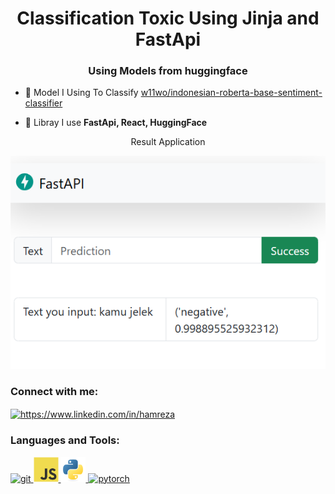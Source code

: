 <h1 align="center">Classification Toxic Using Jinja and FastApi</h1>
<h3 align="center">Using Models from huggingface</h3>

- 🔭 Model I Using To Classify [w11wo/indonesian-roberta-base-sentiment-classifier](https://huggingface.co/w11wo/indonesian-roberta-base-sentiment-classifier)

- 🌱 Libray I use **FastApi, React, HuggingFace**
<p align="center"> Result Application </p>
<img src="assets\Capture.PNG" alt="Gambar">

<h3 align="left">Connect with me:</h3>
<p align="left">
<a href="https://linkedin.com/in/https://www.linkedin.com/in/hamreza" target="blank"><img align="center" src="https://raw.githubusercontent.com/rahuldkjain/github-profile-readme-generator/master/src/images/icons/Social/linked-in-alt.svg" alt="https://www.linkedin.com/in/hamreza" height="30" width="40" /></a>
</p>

<h3 align="left">Languages and Tools:</h3>
<p align="left"> 

<a href="https://git-scm.com/" target="_blank" rel="noreferrer"> <img src="https://www.vectorlogo.zone/logos/git-scm/git-scm-icon.svg" alt="git" width="40" height="40"/> </a> <a href="https://developer.mozilla.org/en-US/docs/Web/JavaScript" target="_blank" rel="noreferrer"> <img src="https://raw.githubusercontent.com/devicons/devicon/master/icons/javascript/javascript-original.svg" alt="javascript" width="40" height="40"/> </a> <a href="https://www.python.org" target="_blank" rel="noreferrer"> <img src="https://raw.githubusercontent.com/devicons/devicon/master/icons/python/python-original.svg" alt="python" width="40" height="40"/> </a> <a href="https://pytorch.org/" target="_blank" rel="noreferrer"> <img src="https://www.vectorlogo.zone/logos/pytorch/pytorch-icon.svg" alt="pytorch" width="40" height="40"/> </a>  </p>
